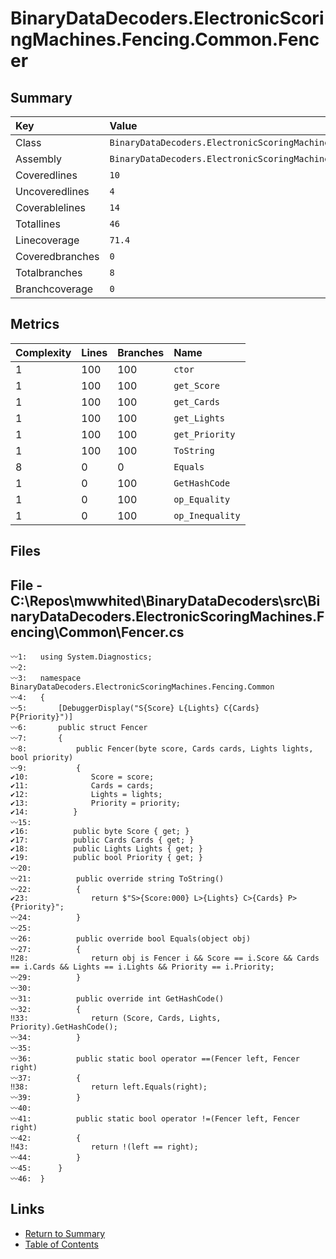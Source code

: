 ﻿# BinaryDataDecoders.ElectronicScoringMachines.Fencing.Common.Fencer

## Summary

| Key             | Value                                                                |
| :-------------- | :------------------------------------------------------------------- |
| Class           | `BinaryDataDecoders.ElectronicScoringMachines.Fencing.Common.Fencer` |
| Assembly        | `BinaryDataDecoders.ElectronicScoringMachines.Fencing`               |
| Coveredlines    | `10`                                                                 |
| Uncoveredlines  | `4`                                                                  |
| Coverablelines  | `14`                                                                 |
| Totallines      | `46`                                                                 |
| Linecoverage    | `71.4`                                                               |
| Coveredbranches | `0`                                                                  |
| Totalbranches   | `8`                                                                  |
| Branchcoverage  | `0`                                                                  |

## Metrics

| Complexity | Lines | Branches | Name            |
| :--------- | :---- | :------- | :-------------- |
| 1          | 100   | 100      | `ctor`          |
| 1          | 100   | 100      | `get_Score`     |
| 1          | 100   | 100      | `get_Cards`     |
| 1          | 100   | 100      | `get_Lights`    |
| 1          | 100   | 100      | `get_Priority`  |
| 1          | 100   | 100      | `ToString`      |
| 8          | 0     | 0        | `Equals`        |
| 1          | 0     | 100      | `GetHashCode`   |
| 1          | 0     | 100      | `op_Equality`   |
| 1          | 0     | 100      | `op_Inequality` |

## Files

## File - C:\Repos\mwwhited\BinaryDataDecoders\src\BinaryDataDecoders.ElectronicScoringMachines.Fencing\Common\Fencer.cs

```CSharp
〰1:   using System.Diagnostics;
〰2:   
〰3:   namespace BinaryDataDecoders.ElectronicScoringMachines.Fencing.Common
〰4:   {
〰5:       [DebuggerDisplay("S{Score} L{Lights} C{Cards} P{Priority}")]
〰6:       public struct Fencer
〰7:       {
〰8:           public Fencer(byte score, Cards cards, Lights lights, bool priority)
〰9:           {
✔10:              Score = score;
✔11:              Cards = cards;
✔12:              Lights = lights;
✔13:              Priority = priority;
✔14:          }
〰15:  
✔16:          public byte Score { get; }
✔17:          public Cards Cards { get; }
✔18:          public Lights Lights { get; }
✔19:          public bool Priority { get; }
〰20:  
〰21:          public override string ToString()
〰22:          {
✔23:              return $"S>{Score:000} L>{Lights} C>{Cards} P>{Priority}";
〰24:          }
〰25:  
〰26:          public override bool Equals(object obj)
〰27:          {
‼28:              return obj is Fencer i && Score == i.Score && Cards == i.Cards && Lights == i.Lights && Priority == i.Priority;
〰29:          }
〰30:  
〰31:          public override int GetHashCode()
〰32:          {
‼33:              return (Score, Cards, Lights, Priority).GetHashCode();
〰34:          }
〰35:  
〰36:          public static bool operator ==(Fencer left, Fencer right)
〰37:          {
‼38:              return left.Equals(right);
〰39:          }
〰40:  
〰41:          public static bool operator !=(Fencer left, Fencer right)
〰42:          {
‼43:              return !(left == right);
〰44:          }
〰45:      }
〰46:  }
```

## Links

* [Return to Summary](Summary.md)
* [Table of Contents](../TOC.md)

